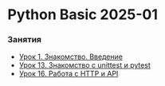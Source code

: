 # Python Basic 2025-01


### Занятия

- [Урок 1. Знакомство. Введение](lessons/lesson.01/)
- [Урок 13. Знакомство с unittest и pytest](lessons/lesson.13/)
- [Урок 16. Работа с HTTP и API](lessons/lesson.16/)
